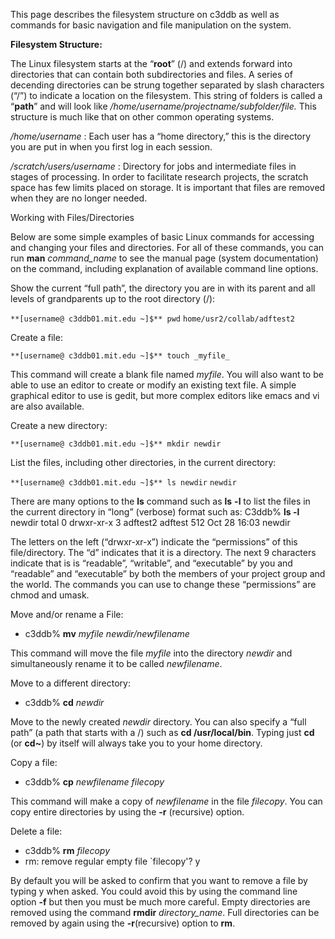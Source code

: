 This page describes the filesystem structure on c3ddb as well as commands for basic navigation and file manipulation on the system. 

**Filesystem Structure:**

The Linux filesystem starts at the “**root**” (/) and extends forward into directories that can contain both subdirectories and files. A series of decending directories can be strung together separated by slash characters (“/”) to indicate a location on the filesystem. This string of folders is called a “**path**” and will look like _/home/username/projectname/subfolder/file._  This structure is much like that on other common operating systems. 

_/home/username_ : Each user has a “home directory,” this is the directory you are put in when you first log in each session.

_/scratch/users/username_ : Directory for jobs and intermediate files in stages of processing. In order to facilitate research projects, the scratch space has few limits placed on storage. It is important that files are removed when they are no longer needed.

Working with Files/Directories

Below are some simple examples of basic Linux commands for accessing and changing your files and directories. For all of these commands, you can run **man** _command_name_ to see the manual page (system documentation) on the command, including explanation of available command line options.

Show the current “full path”, the directory you are in with its parent and all levels of grandparents up to the root directory (/):

`**[username@ c3ddb01.mit.edu ~]$** pwd`
`home/usr2/collab/adftest2`

Create a file:

`**[username@ c3ddb01.mit.edu ~]$** touch _myfile_`

This command will create a blank file named _myfile_. You will also want to be able to use an editor to create or modify an existing text file. A simple graphical editor to use is gedit, but more complex editors like emacs and vi are also available.

Create a new directory:

`**[username@ c3ddb01.mit.edu ~]$** mkdir newdir`

List the files, including other directories, in the current directory:

`**[username@ c3ddb01.mit.edu ~]$** ls newdir`
`newdir`

There are many options to the **ls** command such as **ls** **-l** to list the files in the current directory in “long” (verbose) format such as:
C3ddb% **ls -l** newdir
total 0
drwxr-xr-x 3 adftest2 adftest 512 Oct 28 16:03 newdir

The letters on the left (“drwxr-xr-x”) indicate the “permissions” of this file/directory. The “d” indicates that it is a directory. The next 9 characters indicate that is is “readable”, “writable”, and “executable” by you and “readable” and “executable” by both the members of your project group and the world. The commands you can use to change these “permissions” are chmod and umask.

Move and/or rename a File:

* c3ddb% **mv** _myfile newdir/newfilename_

This command will move the file _myfile_ into the directory _newdir_ and simultaneously rename it to be called _newfilename_.

Move to a different directory:

* c3ddb% **cd** _newdir_

Move to the newly created _newdir_ directory. You can also specify a “full path” (a path that starts with a /) such as **cd /usr/local/bin**. Typing just **cd** (or **cd~**) by itself will always take you to your home directory.

Copy a file:

* c3ddb% **cp** _newfilename filecopy_

This command will make a copy of _newfilename_ in the file _filecopy_. You can copy entire directories by using the **-r** (recursive) option.

Delete a file:

* c3ddb% **rm** _filecopy_
* rm: remove regular empty file `filecopy'? y

By default you will be asked to confirm that you want to remove a file by typing y when asked. You could avoid this by using the command line option **-f** but then you must be much more careful. Empty directories are removed using the command **rmdir** _directory_name_. Full directories can be removed by again using the **-r**(recursive) option to **rm**.